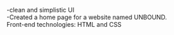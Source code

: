 -clean and simplistic UI</br>
-Created a home page for a website named UNBOUND.<br/>
Front-end technologies: HTML and CSS
